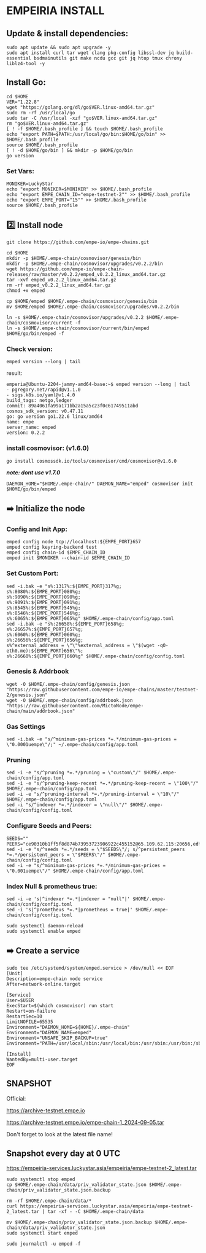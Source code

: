 
# EMPEIRIA INSTALL

## Update & install dependencies:
```
sudo apt update && sudo apt upgrade -y
sudo apt install curl tar wget clang pkg-config libssl-dev jq build-essential bsdmainutils git make ncdu gcc git jq htop tmux chrony liblz4-tool -y
```

## Install Go:
```
cd $HOME
VER="1.22.8"
wget "https://golang.org/dl/go$VER.linux-amd64.tar.gz"
sudo rm -rf /usr/local/go
sudo tar -C /usr/local -xzf "go$VER.linux-amd64.tar.gz"
rm "go$VER.linux-amd64.tar.gz"
[ ! -f $HOME/.bash_profile ] && touch $HOME/.bash_profile
echo "export PATH=$PATH:/usr/local/go/bin:$HOME/go/bin" >> $HOME/.bash_profile
source $HOME/.bash_profile
[ ! -d $HOME/go/bin ] && mkdir -p $HOME/go/bin
go version
```



### Set Vars:
```
MONIKER=LuckyStar
echo "export MONIKER=$MONIKER" >> $HOME/.bash_profile
echo "export EMPE_CHAIN_ID="empe-testnet-2"" >> $HOME/.bash_profile
echo "export EMPE_PORT="15"" >> $HOME/.bash_profile
source $HOME/.bash_profile
```



## 2️⃣ Install node

```
git clone https://github.com/empe-io/empe-chains.git
```


```
cd $HOME
mkdir -p $HOME/.empe-chain/cosmovisor/genesis/bin
mkdir -p $HOME/.empe-chain/cosmovisor/upgrades/v0.2.2/bin
wget https://github.com/empe-io/empe-chain-releases/raw/master/v0.2.2/emped_v0.2.2_linux_amd64.tar.gz
tar -xvf emped_v0.2.2_linux_amd64.tar.gz
rm -rf emped_v0.2.2_linux_amd64.tar.gz
chmod +x emped
```

```
cp $HOME/emped $HOME/.empe-chain/cosmovisor/genesis/bin
mv $HOME/emped $HOME/.empe-chain/cosmovisor/upgrades/v0.2.2/bin
```

```
ln -s $HOME/.empe-chain/cosmovisor/upgrades/v0.2.2 $HOME/.empe-chain/cosmovisor/current -f
ln -s $HOME/.empe-chain/cosmovisor/current/bin/emped $HOME/go/bin/emped -f
```

### Check version:
```
emped version --long | tail
```

result:
```
emperia@Ubuntu-2204-jammy-amd64-base:~$ emped version --long | tail
- pgregory.net/rapid@v1.1.0
- sigs.k8s.io/yaml@v1.4.0
build_tags: netgo,ledger
commit: 89a4061fa99a171bb2a15a5c23f0c61749511abd
cosmos_sdk_version: v0.47.11
go: go version go1.22.6 linux/amd64
name: empe
server_name: emped
version: 0.2.2
```

### install cosmovisor: (v1.6.0)
```
go install cosmossdk.io/tools/cosmovisor/cmd/cosmovisor@v1.6.0
```

**_note: dont use v1.7.0_**

```
DAEMON_HOME="$HOME/.empe-chain/" DAEMON_NAME="emped" cosmovisor init $HOME/go/bin/emped
```

## ➡️ Initialize the node 

### Config and Init App:
```
emped config node tcp://localhost:${EMPE_PORT}657
emped config keyring-backend test
emped config chain-id $EMPE_CHAIN_ID
emped init $MONIKER --chain-id $EMPE_CHAIN_ID
```

### Set Custom Port:

```
sed -i.bak -e "s%:1317%:${EMPE_PORT}317%g;
s%:8080%:${EMPE_PORT}080%g;
s%:9090%:${EMPE_PORT}090%g;
s%:9091%:${EMPE_PORT}091%g;
s%:8545%:${EMPE_PORT}545%g;
s%:8546%:${EMPE_PORT}546%g;
s%:6065%:${EMPE_PORT}065%g" $HOME/.empe-chain/config/app.toml
sed -i.bak -e "s%:26658%:${EMPE_PORT}658%g;
s%:26657%:${EMPE_PORT}657%g;
s%:6060%:${EMPE_PORT}060%g;
s%:26656%:${EMPE_PORT}656%g;
s%^external_address = \"\"%external_address = \"$(wget -qO- eth0.me):${EMPE_PORT}656\"%;
s%:26660%:${EMPE_PORT}660%g" $HOME/.empe-chain/config/config.toml
```


### Genesis & Addrbook
```
wget -O $HOME/.empe-chain/config/genesis.json "https://raw.githubusercontent.com/empe-io/empe-chains/master/testnet-2/genesis.json"
wget -O $HOME/.empe-chain/config/addrbook.json "https://raw.githubusercontent.com/MictoNode/empe-chain/main/addrbook.json"
```

### Gas Settings
```
sed -i.bak -e "s/^minimum-gas-prices *=.*/minimum-gas-prices = \"0.0001uempe\"/;" ~/.empe-chain/config/app.toml
```


### Pruning
```
sed -i -e "s/^pruning *=.*/pruning = \"custom\"/" $HOME/.empe-chain/config/app.toml
sed -i -e "s/^pruning-keep-recent *=.*/pruning-keep-recent = \"100\"/" $HOME/.empe-chain/config/app.toml
sed -i -e "s/^pruning-interval *=.*/pruning-interval = \"10\"/" $HOME/.empe-chain/config/app.toml
sed -i "s/^indexer *=.*/indexer = \"null\"/" $HOME/.empe-chain/config/config.toml
```

### Configure Seeds and Peers:

```
SEEDS=""
PEERS="ce90310b1ff5f8d874b73953723906922c455152@65.109.62.115:20656,edfc10bbf28b5052658b3b8b901d7d0fc25812a0@193.70.45.145:26656"
sed -i -e "s/^seeds *=.*/seeds = \"$SEEDS\"/; s/^persistent_peers *=.*/persistent_peers = \"$PEERS\"/" $HOME/.empe-chain/config/config.toml
sed -i -e "s/^minimum-gas-prices *=.*/minimum-gas-prices = \"0.001uempe\"/" $HOME/.empe-chain/config/app.toml
```

### Index Null & prometheus true:

```
sed -i -e 's|^indexer *=.*|indexer = "null"|' $HOME/.empe-chain/config/config.toml
sed -i 's|^prometheus *=.*|prometheus = true|' $HOME/.empe-chain/config/config.toml
```

```
sudo systemctl daemon-reload
sudo systemctl enable emped
```

## ➡️ Create a service
```
sudo tee /etc/systemd/system/emped.service > /dev/null << EOF
[Unit]
Description=empe-chain node service
After=network-online.target

[Service]
User=$USER
ExecStart=$(which cosmovisor) run start
Restart=on-failure
RestartSec=10
LimitNOFILE=65535
Environment="DAEMON_HOME=${HOME}/.empe-chain"
Environment="DAEMON_NAME=emped"
Environment="UNSAFE_SKIP_BACKUP=true"
Environment="PATH=/usr/local/sbin:/usr/local/bin:/usr/sbin:/usr/bin:/sbin:/bin:/usr/games:/usr/local/games:/snap/bin:$HOME/.emped/cosmovisor/current/bin"

[Install]
WantedBy=multi-user.target
EOF
```




## SNAPSHOT
Official:

https://archive-testnet.empe.io

https://archive-testnet.empe.io/empe-chain-1_2024-09-05.tar

Don't forget to look at the latest file name!


## Snapshot every day at 0 UTC

https://empeiria-services.luckystar.asia/empeiria/empe-testnet-2_latest.tar

```
sudo systemctl stop emped
cp $HOME/.empe-chain/data/priv_validator_state.json $HOME/.empe-chain/priv_validator_state.json.backup
```

```
rm -rf $HOME/.empe-chain/data/*
curl https://empeiria-services.luckystar.asia/empeiria/empe-testnet-2_latest.tar | tar -xf - -C $HOME/.empe-chain/data
```

```
mv $HOME/.empe-chain/priv_validator_state.json.backup $HOME/.empe-chain/data/priv_validator_state.json
sudo systemctl start emped
```

```
sudo journalctl -u emped -f
```


